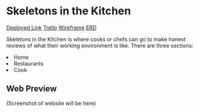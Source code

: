 # Skeletons in the Kitchen

[Deployed Link](https://skeleton-kitchen.herokuapp.com/)
[Trello](https://trello.com/b/Yt1ZCW6c/skeletons-in-the-kitchen)
[Wireframe](https://whimsical.com/skeletons-in-the-walk-in-Ewbn6DYpSQcEEc8x7yEZNw)
[ERD](https://whimsical.com/sitk-erd-GfxtLHQjiX2bdFxRaCvMyJ)

Skeletons in the Kitchen is where cooks or chefs can go to make honest reviews of what their working environment is like. There are three sections:
<li>Home</li>
<li>Restaurants</li>
<li>Cook</li>

## Web Preview
(Screenshot of website will be here)


